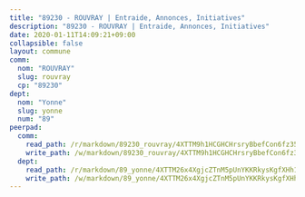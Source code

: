 ```yaml
---
title: "89230 - ROUVRAY | Entraide, Annonces, Initiatives"
description: "89230 - ROUVRAY | Entraide, Annonces, Initiatives"
date: 2020-01-11T14:09:21+09:00
collapsible: false
layout: commune
comm:
  nom: "ROUVRAY"
  slug: rouvray
  cp: "89230"
dept:
  nom: "Yonne"
  slug: yonne
  num: "89"
peerpad:
  comm:
    read_path: /r/markdown/89230_rouvray/4XTTM9h1HCGHCHrsryBbefCon6fz35RRnBvS1KBKNuYiqmDma
    write_path: /w/markdown/89230_rouvray/4XTTM9h1HCGHCHrsryBbefCon6fz35RRnBvS1KBKNuYiqmDma-K3TgTn37aPezrEhLcFBbWavctB9tsW7hvmNR7eLNHNUUXp6HXbafpiS4dHpo9vnktEFnHoqtEfSFQP6oVkneKw8nhqRym3f2ZR3EhzhM9ExgcqXNua9gVJ4ytTFN2k8U1LrukVk4
  dept:
    read_path: /r/markdown/89_yonne/4XTTM26x4XgjcZTnM5pUnYKKRkysKgfXHh1wiigoPHqn9LDKB
    write_path: /w/markdown/89_yonne/4XTTM26x4XgjcZTnM5pUnYKKRkysKgfXHh1wiigoPHqn9LDKB-K3TgU4xaMVqzoRnPJNyddApuMoWvJyHL35bzooauYvdhG3MLg3ikjpoueq9BDtqVP4hJBQxpPxix2gohzXyST9tZPnEkyXpDMdHiAFpx7EU6e8WgvFk7NPsBQepM8o13bG9dyqq7
---
```


